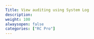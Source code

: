 ```yaml
---
Title: View auditing using System Log
description: 
weight: 100
alwaysopen: false
categories: ["RC Pro"]
---
```

